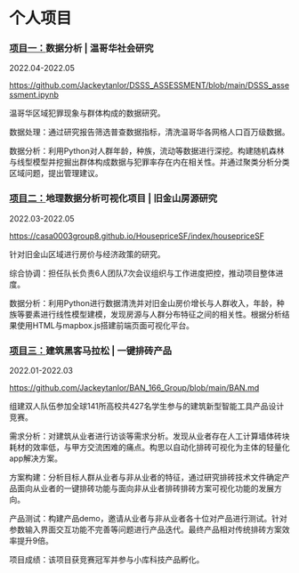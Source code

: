 # 个人项目

### [项目一：](https://github.com/Jackeytanlor/DSSS_ASSESSMENT/blob/main/DSSS_assessment.ipynb)数据分析 | 温哥华社会研究
2022.04-2022.05

https://github.com/Jackeytanlor/DSSS_ASSESSMENT/blob/main/DSSS_assessment.ipynb

温哥华区域犯罪现象与群体构成的数据研究。

数据处理：通过研究报告筛选普查数据指标，清洗温哥华各网格人口百万级数据。

数据分析：利用Python对人群年龄，种族，流动等数据进行深挖。构建随机森林与线型模型并挖掘出群体构成数据与犯罪率存在内在相关性。并通过聚类分析分类区域问题，提出管理建议。

###  [项目二：](https://casa0003group8.github.io/HousepriceSF/index/housepriceSF)地理数据分析可视化项目 | 旧金山房源研究 
2022.03-2022.05

https://casa0003group8.github.io/HousepriceSF/index/housepriceSF

针对旧金山区域进行房价与经济政策的研究。

综合协调：担任队长负责6人团队7次会议组织与工作进度把控，推动项目整体进度。

数据分析：利用Python进行数据清洗并对旧金山房价增长与人群收入，年龄，种族等要素进行线性模型建模，发现房源与人群分布特征之间的相关性。根据分析结果使用HTML与mapbox.js搭建前端页面可视化平台。

###  [项目三：](https://github.com/Jackeytanlor/BAN_166_Group/blob/main/BAN.md)建筑黑客马拉松 | 一键排砖产品 
2022.01-2022.03

https://github.com/Jackeytanlor/BAN_166_Group/blob/main/BAN.md

组建双人队伍参加全球141所高校共427名学生参与的建筑新型智能工具产品设计竞赛。

需求分析：对建筑从业者进行访谈等需求分析。发现从业者存在人工计算墙体砖块耗材的效率低，与甲方交流困难的痛点。构思以自动化排砖可视化为主体的轻量化app解决方案。

方案构建：分析目标人群从业者与非从业者的特征，通过研究排砖技术文件确定产品面向从业者的一键排砖功能与面向非从业者排砖排砖方案可视化功能的发展方向。

产品测试：构建产品demo，邀请从业者与非从业者各十位对产品进行测试。针对参数输入界面交互功能不完善等问题进行产品迭代。最终产品相对传统排砖方案效率提升9倍。

项目成绩：该项目获竞赛冠军并参与小库科技产品孵化。

